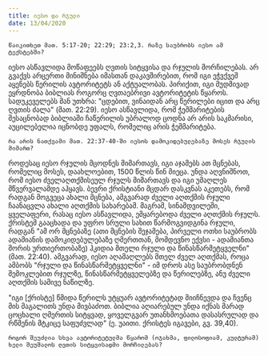 ```yaml
---
title: იესო და რჯული
date: 13/04/2020
---
```


`წაიკითხეთ მათ. 5:17-20; 22:29; 23:2,3. რაზე საუბრობს იესო ამ ტექსტებში?`

იესო ასწავლიდა მოწაფეებს ღვთის სიტყვისა და რჯულის მორჩილებას. არ გვაქვს არცერთი მინიშნება იმასთან დაკავშირებით, რომ იგი ეჭვქვეშ აყენებს წერილის ავტორიტეტს ან აქტუალობას. პირიქით, იგი მუდმივად ეყრდნობა ბიბლიას როგორც ღვთაებრივი ავტორიტეტის წყაროს. სადუკეველებს მან უთხრა: "ცდებით, ვინაიდან არც წერილები იცით და არც ღვთის ძალა" (მათ. 22:29). იესო ასწავლიდა, რომ ჭეშმარიტების შესაცნობად ბიბლიაში ჩაწერილის უბრალოდ ცოდნა არ არის საკმარისი, აუცილებელია იცნობდე უფალს, რომელიც არის ჭეშმარიტება.

`რა არის ნათქვამი მათ. 22:37-40-ში იესოს დამოკიდებულებაზე მოსეს რჯულის მიმართ?`

როდესაც იესო რჯულის მცოდნეს მიმართავს, იგი აჯამებს ათ მცნებას, რომელიც მოსეს, დაახლოებით, 1500 წლის წინ მიეცა. უნდა აღვნიშნოთ, რომ იესო ძველაღთქმისეულ რჯულს მიმართავს და იგი უმაღლეს მწვერვალამდე აჰყავს. ბევრი ქრისტიანი მცდარ დასკვნას აკეთებს, რომ რადგან მოგვეცა ახალი მცნება, ამგვარად ძველი აღთქმის რჯული ჩაანაცვლა ახალი აღთქმის სახარებამ. მაგრამ, სინამდვილეში, ყველაფერი, რასაც იესო ასწავლიდა, ემყარებოდა ძველი აღთქმის რჯულს. ქრისტემ გააცხადა და უფრო სრული სახით წარმოგვიდგინა რჯული, რადგან "ამ ორ მცნებაზე (ათი მცნების შეჯამება, პირველი ოთხი საუბრობს ადამიანის დამოკიდებულებაზე ღმერთთან, მომდევნო ექვსი - ადამიანთა შორის ურთიერთობაზე) ჰკიდია მთელი რჯული და წინასწარმეტყველნი" (მათ. 22:40). ამგვარად, იესო აღამაღლებს მთელ ძველ აღთქმას, როცა ამბობს "რჯული და წინასწარმეტყველნი" - იმ დროს ასე საუბრობდნენ შემოკლებით რჯულზე, წინასწარმეტყველებზე და წერილებზე, ანუ ძველი აღთქმის სამივე ნაწილზე.

"იგი [ქრისტე] წმიდა წერილს უტყუარ ავტორიტეტად მიიჩნევდა და ჩვენც მის მაგალითს უნდა მივბაძოთ. ბიბლია აღიარებულ უნდა იქნას მარად ცოცხალი ღმერთის სიტყვად, ყოველგვარ უთანხმოებათა დასასრულად და რწმენის მტკიცე საფუძვლად" (ე. უაითი. ქრისტეს იგავები, გვ. 39,40).

`როგორ შეუძლია სხვა ავტორიტეტულმა წყარომ (ოჯახმა, ფილოსოფიამ, კულტურამ) ხელი შეუშალოს ღვთის სიტყვისადმი მორჩილებას?`